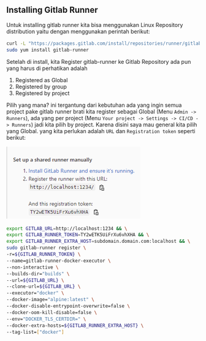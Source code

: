 ## Installing Gitlab Runner

Untuk installing gitlab runner kita bisa menggunakan Linux Repository distribution yaitu dengan menggunakan perintah berikut:

```bash
curl -L "https://packages.gitlab.com/install/repositories/runner/gitlab-runner/script.rpm.sh" | sudo bash && \
sudo yum install gitlab-runner
```

Setelah di install, kita Register gitlab-runner ke Gitlab Repository ada pun yang harus di perhatikan adalah

1. Registered as Global
2. Registered by group
3. Registered by project

Pilih yang mana? ini tergantung dari kebutuhan ada yang ingin semua project pake gitlab runner brati kita register sebagai Global (Menu `Admin -> Runners`), ada yang per project (Menu `Your project -> Settings -> CI/CD -> Runners`) jadi kita pilih by project. Karena disini saya mau general kita pilih yang Global. yang kita perlukan adalah `URL` dan `Registration token` seperti berikut:

![gitlab-runner-register](images/gitlab-runner/01-gitlab-runner-register.png)

```bash
export GITLAB_URL=http://localhost:1234 && \
export GITLAB_RUNNER_TOKEN=TY2wETK5UiFrXu6vhXHA && \
export GITLAB_RUNNER_EXTRA_HOST=subdomain.domain.com:localhost && \
sudo gitlab-runner register \
-r=${GITLAB_RUNNER_TOKEN} \
--name=gitlab-runner-docker-executor \
--non-interactive \
--builds-dir="builds" \
--url=${GITLAB_URL} \
--clone-url=${GITLAB_URL} \
--executor="docker" \
--docker-image="alpine:latest" \
--docker-disable-entrypoint-overwrite=false \
--docker-oom-kill-disable=false \
--env="DOCKER_TLS_CERTDIR=" \
--docker-extra-hosts=${GITLAB_RUNNER_EXTRA_HOST} \
--tag-list=["docker"]
```
